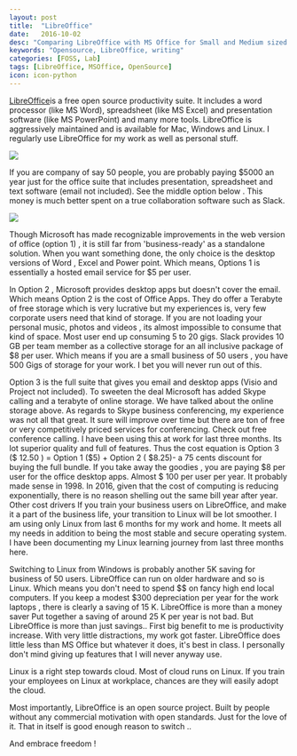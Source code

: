 ```yaml
---
layout: post
title:  "LibreOffice"
date:   2016-10-02
desc: "Comparing LibreOffice with MS Office for Small and Medium sized Businesses"
keywords: "Opensource, LibreOffice, writing"
categories: [FOSS, Lab]
tags: [LibreOffice, MSOffice, OpenSource]
icon: icon-python
---
```

[LibreOffice](https://www.libreoffice.org/)is a free open source productivity suite. It includes a word processor (like MS Word), spreadsheet (like MS Excel) and presentation software (like MS PowerPoint) and many more tools. LibreOffice is aggressively maintained and is available for Mac, Windows and Linux. I regularly use LibreOffice for my work as well as personal stuff. 

![](/homepage/static/img/blog/AmJBlog/LibreOffice.png)

If you are company of say 50 people, you are probably paying $5000 an year just for the office suite that includes presentation, spreadsheet and text software (email not included). See the middle option below . This money is much better spent on a true collaboration software such as Slack.

![](/homepage/static/img/blog/AmJBlog/MSOPricing.png)

 Though Microsoft has made recognizable improvements in the web version of office (option 1) , it is still far from 'business-ready' as a standalone solution. When you want something done, the only choice is the desktop versions of Word , Excel and Power point. Which means, Options 1 is essentially a hosted email service for $5 per user.

In Option 2 , Microsoft provides desktop apps but doesn't cover the email. Which means Option 2 is the cost of Office Apps. They do offer a Terabyte of free storage which is very lucrative but my experiences is, very few corporate users need that kind of storage. If you are not loading your personal music, photos and videos , its almost impossible to consume that kind of space. Most user end up consuming 5 to 20 gigs. Slack provides 10 GB per team member as a collective storage for an all inclusive package of $8 per user. Which means if you are a small business of 50 users , you have 500 Gigs of storage for your work. I bet you will never run out of this.

Option 3 is the full suite that gives you email and desktop apps (Visio and Project not included). To sweeten the deal Microsoft has added Skype calling and a terabyte of online storage. We have talked about the online storage above. As regards to Skype business conferencing, my experience was not all that great. It sure will improve over time but there are ton of free or very competitively priced services for conferencing. Check out free conference calling. I have been using this at work for last three months. Its lot superior quality and full of features.
Thus the cost equation is
Option 3 ($ 12.50 ) = Option 1 ($5) + Option 2 ( $8.25)- a 75 cents discount for buying the full bundle.
If you take away the goodies , you are paying $8 per user for the office desktop apps. Almost $ 100 per user per year. It probably made sense in 1998. In 2016, given that the cost of computing is reducing exponentially, there is no reason shelling out the same bill year after year.
Other cost drivers
If you train your business users on LibreOffice, and make it a part of the business life, your transition to Linux will be lot smoother. I am using only Linux from last 6 months for my work and home. It meets all my needs in addition to being the most stable and secure operating system. I have been documenting my Linux learning journey from last three months here.

Switching to Linux from Windows is probably another 5K saving for business of 50 users.
LibreOffice can run on older hardware and so is Linux. Which means you don't need to spend $$ on fancy high end local computers. If you keep a modest $300 depreciation per year for the work laptops , there is clearly a saving of 15 K.
LibreOffice is more than a money saver
Put together a saving of around 25 K per year is not bad. But LibreOffice is more than just savings..
First big benefit to me is productivity increase. With very little distractions, my work got faster. LibreOffice does little less than MS Office but whatever it does, it's best in class. I personally don't mind giving up features that I will never anyway use.

Linux is a right step towards cloud. Most of cloud runs on Linux. If you train your employees on Linux at workplace, chances are they will easily adopt the cloud.

Most importantly, LibreOffice is an open source project. Built by people without any commercial motivation with open standards. Just for the love of it. That in itself is good enough reason to switch ..

And embrace freedom !


